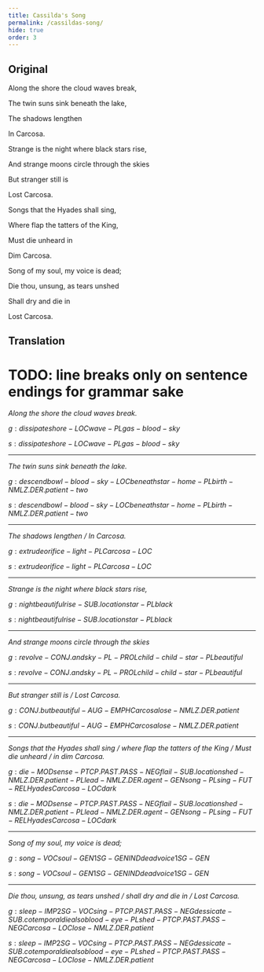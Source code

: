 ```yaml
---
title: Cassilda's Song
permalink: /cassildas-song/
hide: true
order: 3
---
```


## Original

Along the shore the cloud waves break,

The twin suns sink beneath the lake,

The shadows lengthen

In Carcosa.

Strange is the night where black stars rise,

And strange moons circle through the skies

But stranger still is

Lost Carcosa.

Songs that the Hyades shall sing,

Where flap the tatters of the King,

Must die unheard in

Dim Carcosa.

Song of my soul, my voice is dead;

Die thou, unsung, as tears unshed

Shall dry and die in

Lost Carcosa.

## Translation

# TODO: line breaks only on sentence endings for grammar sake

_Along the shore the cloud waves break._

${g: dissipate shore-LOC wave-PL gas-blood-sky}$

${s: dissipate shore-LOC wave-PL gas-blood-sky}$

---

_The twin suns sink beneath the lake._

${g: descend bowl-blood-sky-LOC beneath star-home-PL birth-NMLZ.DER.patient-two}$

${s: descend bowl-blood-sky-LOC beneath star-home-PL birth-NMLZ.DER.patient-two}$

---

_The shadows lengthen / In Carcosa._

${g: extrude orifice-light-PL Carcosa-LOC}$

${s: extrude orifice-light-PL Carcosa-LOC}$

---

_Strange is the night where black stars rise,_

${g: night beautiful rise-SUB.location star-PL black}$

${s: night beautiful rise-SUB.location star-PL black}$

---

_And strange moons circle through the skies_

${g: revolve-CONJ.and sky-PL-PROL child-child-star-PL beautiful}$

${s: revolve-CONJ.and sky-PL-PROL child-child-star-PL beautiful}$

---

_But stranger still is / Lost Carcosa._

${g: CONJ.but beautiful-AUG-EMPH Carcosa lose-NMLZ.DER.patient}$

${s: CONJ.but beautiful-AUG-EMPH Carcosa lose-NMLZ.DER.patient}$

---

_Songs that the Hyades shall sing / where flap the tatters of the King / Must die unheard / in dim Carcosa._

${g: die-MOD sense-PTCP.PAST.PASS-NEG flail-SUB.location shed-NMLZ.DER.patient-PL lead-NMLZ.DER.agent-GEN song-PL sing-FUT-REL Hyades Carcosa-LOC dark}$

${s: die-MOD sense-PTCP.PAST.PASS-NEG flail-SUB.location shed-NMLZ.DER.patient-PL lead-NMLZ.DER.agent-GEN song-PL sing-FUT-REL Hyades Carcosa-LOC dark}$

---

_Song of my soul, my voice is dead;_

${g: song-VOC soul-GEN 1SG-GEN IND dead voice 1SG-GEN}$

${s: song-VOC soul-GEN 1SG-GEN IND dead voice 1SG-GEN}$

---

_Die thou, unsung, as tears unshed / shall dry and die in / Lost Carcosa._

${g: sleep-IMP 2SG-VOC sing-PTCP.PAST.PASS-NEG dessicate-SUB.cotemporal die also blood-eye-PL shed-PTCP.PAST.PASS-NEG Carcosa-LOC lose-NMLZ.DER.patient}$

${s: sleep-IMP 2SG-VOC sing-PTCP.PAST.PASS-NEG dessicate-SUB.cotemporal die also blood-eye-PL shed-PTCP.PAST.PASS-NEG Carcosa-LOC lose-NMLZ.DER.patient}$
